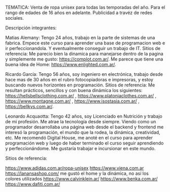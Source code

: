 TEMATICA: Venta de ropa unisex para todas las temporadas del año. Para el rango de edades de 16 años en adelante. Publicidad a travéz de redes sociales.

Descripción integrantes:

Matias Alemany: Tengo 24 años, trabajo en la parte de sistemas de una fabrica. Empece este curso para aprender una base de programacion web e ir perfeccionandola. Y eventualmente conseguir un trabajo de IT. 
    Sitios de referencia:
    Me parecio bien la dinamica para manejarse dentro de la pagina y simplemente me gusto: https://complot.com.ar/.
    Me parece que tiene una buena idea de Home: https://www.enlighted.com.ar/.

Ricardo García: Tengo 56 años, soy ingeniero en electrónica, trabajo desde hace mas de 30 años en el rubro fotocopiadoras e impresoras, y estoy buscando nuevos horizontes en programación.
    Sitios de referencia: 
    Me resultan prácticos, sencillos y con buena dinámica los siguientes: https://hellsbellsclothing.com.ar/ , https://www.platoniaclothes.com.ar/  , https://www.montagne.com.ar/  , https://www.isostasia.com.ar/ , https://bellkys.com.ar/.

    
Leonardo Acquaotta: Tengo 42 años, soy Licenciado en Nutrición y trabajo de mi profesión. Me atrae la tecnología desde siempre. Viendo como un programador desarrollaba una página web desde el backend y frontend me interesó la programación, el mundo que la rodea, la dinámica, creatividad, etc. Me recomendó Digital House, me anoté en el curso para aprender programación web y luego de haber terminado el curso seguir aprendiendo y perfeccionándome. Me gustaría trabajar e incursionar en este mundo.

Sitios de referencia:

https://www.adidas.com.ar/ropa-unisex
https://www.viena.com.ar
https://lanansashop.com/  me gustó el home y la dinámica, no así los colores utilizados
https://www.calvinklein.ar/
https://www.benka.com.ar/
https://www.dafiti.com.ar/





















